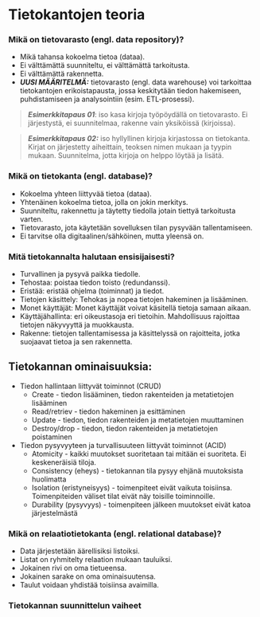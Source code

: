 # Tietokantojen teoria

### Mikä on tietovarasto (engl. data repository)?
- Mikä tahansa kokoelma tietoa (dataa).
- Ei välttämättä suunniteltu, ei välttämättä tarkoitusta.
- Ei välttämättä rakennetta.
- ***UUSI MÄÄRITELMÄ:*** tietovarasto (engl. data warehouse) voi tarkoittaa tietokantojen erikoistapausta, jossa keskitytään tiedon hakemiseen, puhdistamiseen ja analysointiin (esim. ETL-prosessi).

>***Esimerkkitapaus 01***: iso kasa kirjoja työpöydällä on tietovarasto. Ei järjestystä, ei suunnitelmaa, rakenne vain yksiköissä (kirjoissa).

>***Esimerkkitapaus 02:*** iso hyllyllinen kirjoja kirjastossa on tietokanta. Kirjat on järjestetty aiheittain, teoksen nimen mukaan ja tyypin mukaan. Suunnitelma, jotta kirjoja on helppo löytää ja lisätä. 


### Mikä on tietokanta (engl. database)?
- Kokoelma yhteen liittyvää tietoa (dataa).
- Yhtenäinen kokoelma tietoa, jolla on jokin merkitys.
- Suunniteltu, rakennettu ja täytetty tiedolla jotain tiettyä tarkoitusta varten.
- Tietovarasto, jota käytetään sovelluksen tilan pysyvään tallentamiseen.
- Ei tarvitse olla digitaalinen/sähköinen, mutta yleensä on.

### Mitä tietokannalta halutaan ensisijaisesti?
- Turvallinen ja pysyvä paikka tiedolle.
- Tehostaa: poistaa tiedon toisto (redundanssi).
- Eristää: eristää ohjelma (toiminnat) ja tiedot.
- Tietojen käsittely: Tehokas ja nopea tietojen hakeminen ja lisääminen.
- Monet käyttäjät: Monet käyttäjät voivat käsitellä tietoja samaan aikaan.
- Käyttäjähallinta: eri oikeustasoja eri tietoihin. Mahdollisuus rajoittaa tietojen näkyvyyttä ja muokkausta.
- Rakenne: tietojen tallentamisessa ja käsittelyssä on rajoitteita, jotka suojaavat tietoa ja sen rakennetta.

## Tietokannan ominaisuuksia:
- Tiedon hallintaan liittyvät toiminnot (CRUD)
  - Create - tiedon lisääminen, tiedon rakenteiden ja metatietojen lisääminen
  - Read/retriev - tiedon hakeminen ja esittäminen
  - Update - tiedon, tiedon rakenteiden ja metatietojen muuttaminen
  - Destroy/drop - tiedon, tiedon rakenteiden ja metatietojen poistaminen 
- Tiedon pysyvyyteen ja turvallisuuteen liittyvät toiminnot (ACID)
  - Atomicity - kaikki muutokset suoritetaan tai mitään ei suoriteta. Ei keskeneräisiä tiloja.
  - Consistency (eheys) - tietokannan tila pysyy ehjänä muutoksista huolimatta
  - Isolation (eristyneisyys) - toimenpiteet eivät vaikuta toisiinsa. Toimenpiteiden väliset tilat eivät näy toisille toiminnoille.
  - Durability (pysyvyys) - toimenpiteen jälkeen muutokset eivät katoa järjestelmästä
 

### Mikä on relaatiotietokanta (engl. relational database)?
- Data järjestetään äärellisiksi listoiksi.
- Listat on ryhmitelty relaation mukaan tauluiksi.
- Jokainen rivi on oma tietueensa.
- Jokainen sarake on oma ominaisuutensa.
- Taulut voidaan yhdistää toisiinsa avaimilla.

### Tietokannan suunnittelun vaiheet
